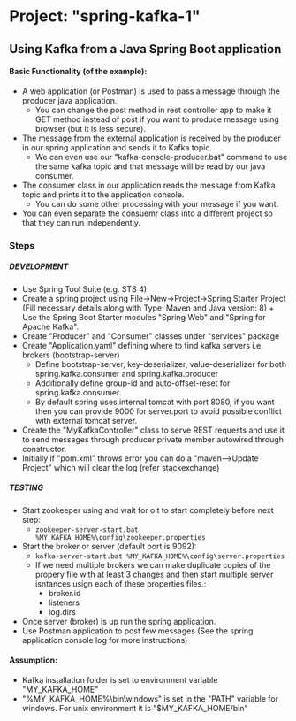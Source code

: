 # Project: "spring-kafka-1"
## Using Kafka from a Java Spring Boot application
#### Basic Functionality (of the example):
* A web application (or Postman) is used to pass a message through the producer java application.
  * You can change the post method in rest controller app to make it GET method instead of post if you want to produce message using browser (but it is less secure).
* The message from the external application is received by the producer in our spring application and sends it to Kafka topic.
  * We can even use our "kafka-console-producer.bat" command to use the same kafka topic and that message will be read by our java consumer.
* The consumer class in our application reads the message from Kafka topic and prints it to the application console.
  * You can do some other processing with your message if you want.
* You can even separate the consuemr class into a different project so that they can run independently.

### Steps

##### DEVELOPMENT
* Use Spring Tool Suite (e.g. STS 4)
* Create a spring project using File->New->Project->Spring Starter Project (Fill necessary details along with Type: Maven and Java version: 8) + Use the Spring Boot Starter modules "Spring Web" and "Spring for Apache Kafka".
* Create "Producer" and "Consumer" classes under "services" package
* Create "Application.yaml" defining where to find kafka servers i.e. brokers (bootstrap-server)
  * Define bootstrap-server, key-deserializer, value-deserializer for both spring.kafka.consumer and spring.kafka.producer
  * Additionally define group-id and auto-offset-reset for spring.kafka.consumer.
  * By default spring uses internal tomcat with port 8080, if you want then you can provide 9000 for server.port to avoid possible conflict with external tomcat server.
* Create the "MyKafkaController" class to serve REST requests and use it to send messages through producer private member autowired through constructor.
* Initially if "pom.xml" throws error you can do a "maven-->Update Project" which will clear the log (refer stackexchange)

##### TESTING
* Start zookeeper using and wait for oit to start completely before next step:
  * `zookeeper-server-start.bat %MY_KAFKA_HOME%\config\zookeeper.properties`
* Start the broker or server (default port is 9092):
  * `kafka-server-start.bat %MY_KAFKA_HOME%\config\server.properties`
  * If we need multiple brokers we can make duplicate copies of the propery file with at least 3 changes and then start multiple server isntances usign each of these properties files.:
    * broker.id
    * listeners
    * log.dirs
* Once server (broker) is up run the spring application.
* Use Postman application to post few messages (See the spring application console log for more instructions)

#### Assumption:
* Kafka installation folder is set to environment variable "MY_KAFKA_HOME"
* "%MY_KAFKA_HOME%\bin\windows" is set in the "PATH" variable for windows. For unix environment it is "$MY_KAFKA_HOME/bin"
